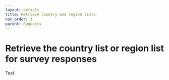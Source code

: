 ```yaml
---
layout: default
title: Retrieve country and region lists
nav_order: 1
parent: Requests
---
```


# Retrieve the country list or region list for survey responses
Test
